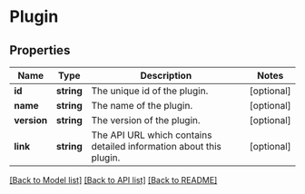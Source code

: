 # Plugin

## Properties
Name | Type | Description | Notes
------------ | ------------- | ------------- | -------------
**id** | **string** | The unique id of the plugin. | [optional] 
**name** | **string** | The name of the plugin. | [optional] 
**version** | **string** | The version of the plugin. | [optional] 
**link** | **string** | The API URL which contains detailed information about this plugin. | [optional] 

[[Back to Model list]](../README.md#documentation-for-models) [[Back to API list]](../README.md#documentation-for-api-endpoints) [[Back to README]](../README.md)


